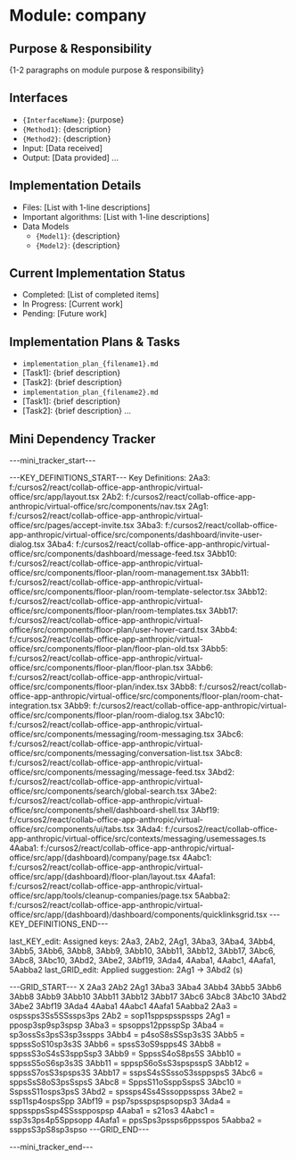 # Module: company

## Purpose & Responsibility
{1-2 paragraphs on module purpose & responsibility}

## Interfaces
* `{InterfaceName}`: {purpose}
* `{Method1}`: {description}
* `{Method2}`: {description}
* Input: [Data received]
* Output: [Data provided]
...

## Implementation Details
* Files: [List with 1-line descriptions]
* Important algorithms: [List with 1-line descriptions]
* Data Models
    * `{Model1}`: {description}
    * `{Model2}`: {description}

## Current Implementation Status
* Completed: [List of completed items]
* In Progress: [Current work]
* Pending: [Future work]

## Implementation Plans & Tasks
* `implementation_plan_{filename1}.md`
* [Task1]: {brief description}
* [Task2]: {brief description}
* `implementation_plan_{filename2}.md`
* [Task1]: {brief description}
* [Task2]: {brief description} 
...

## Mini Dependency Tracker
---mini_tracker_start---

---KEY_DEFINITIONS_START---
Key Definitions:
2Aa3: f:/cursos2/react/collab-office-app-anthropic/virtual-office/src/app/layout.tsx
2Ab2: f:/cursos2/react/collab-office-app-anthropic/virtual-office/src/components/nav.tsx
2Ag1: f:/cursos2/react/collab-office-app-anthropic/virtual-office/src/pages/accept-invite.tsx
3Aba3: f:/cursos2/react/collab-office-app-anthropic/virtual-office/src/components/dashboard/invite-user-dialog.tsx
3Aba4: f:/cursos2/react/collab-office-app-anthropic/virtual-office/src/components/dashboard/message-feed.tsx
3Abb10: f:/cursos2/react/collab-office-app-anthropic/virtual-office/src/components/floor-plan/room-management.tsx
3Abb11: f:/cursos2/react/collab-office-app-anthropic/virtual-office/src/components/floor-plan/room-template-selector.tsx
3Abb12: f:/cursos2/react/collab-office-app-anthropic/virtual-office/src/components/floor-plan/room-templates.tsx
3Abb17: f:/cursos2/react/collab-office-app-anthropic/virtual-office/src/components/floor-plan/user-hover-card.tsx
3Abb4: f:/cursos2/react/collab-office-app-anthropic/virtual-office/src/components/floor-plan/floor-plan-old.tsx
3Abb5: f:/cursos2/react/collab-office-app-anthropic/virtual-office/src/components/floor-plan/floor-plan.tsx
3Abb6: f:/cursos2/react/collab-office-app-anthropic/virtual-office/src/components/floor-plan/index.tsx
3Abb8: f:/cursos2/react/collab-office-app-anthropic/virtual-office/src/components/floor-plan/room-chat-integration.tsx
3Abb9: f:/cursos2/react/collab-office-app-anthropic/virtual-office/src/components/floor-plan/room-dialog.tsx
3Abc10: f:/cursos2/react/collab-office-app-anthropic/virtual-office/src/components/messaging/room-messaging.tsx
3Abc6: f:/cursos2/react/collab-office-app-anthropic/virtual-office/src/components/messaging/conversation-list.tsx
3Abc8: f:/cursos2/react/collab-office-app-anthropic/virtual-office/src/components/messaging/message-feed.tsx
3Abd2: f:/cursos2/react/collab-office-app-anthropic/virtual-office/src/components/search/global-search.tsx
3Abe2: f:/cursos2/react/collab-office-app-anthropic/virtual-office/src/components/shell/dashboard-shell.tsx
3Abf19: f:/cursos2/react/collab-office-app-anthropic/virtual-office/src/components/ui/tabs.tsx
3Ada4: f:/cursos2/react/collab-office-app-anthropic/virtual-office/src/contexts/messaging/usemessages.ts
4Aaba1: f:/cursos2/react/collab-office-app-anthropic/virtual-office/src/app/(dashboard)/company/page.tsx
4Aabc1: f:/cursos2/react/collab-office-app-anthropic/virtual-office/src/app/(dashboard)/floor-plan/layout.tsx
4Aafa1: f:/cursos2/react/collab-office-app-anthropic/virtual-office/src/app/tools/cleanup-companies/page.tsx
5Aabba2: f:/cursos2/react/collab-office-app-anthropic/virtual-office/src/app/(dashboard)/dashboard/components/quicklinksgrid.tsx
---KEY_DEFINITIONS_END---

last_KEY_edit: Assigned keys: 2Aa3, 2Ab2, 2Ag1, 3Aba3, 3Aba4, 3Abb4, 3Abb5, 3Abb6, 3Abb8, 3Abb9, 3Abb10, 3Abb11, 3Abb12, 3Abb17, 3Abc6, 3Abc8, 3Abc10, 3Abd2, 3Abe2, 3Abf19, 3Ada4, 4Aaba1, 4Aabc1, 4Aafa1, 5Aabba2
last_GRID_edit: Applied suggestion: 2Ag1 -> 3Abd2 (s)

---GRID_START---
X 2Aa3 2Ab2 2Ag1 3Aba3 3Aba4 3Abb4 3Abb5 3Abb6 3Abb8 3Abb9 3Abb10 3Abb11 3Abb12 3Abb17 3Abc6 3Abc8 3Abc10 3Abd2 3Abe2 3Abf19 3Ada4 4Aaba1 4Aabc1 4Aafa1 5Aabba2
2Aa3 = ospssps3Ss5SSssps3ps
2Ab2 = sop11sppspsspssps
2Ag1 = pposp3sp9sp3spsp
3Aba3 = spsopps12ppsspSp
3Aba4 = sp3ossSs3psS3sp3sspps
3Abb4 = p4soS8sSSsp3s3S
3Abb5 = sppssSoS10sp3s3S
3Abb6 = spssS3oS9spps4S
3Abb8 = sppssS3oS4sS3sppSsp3
3Abb9 = SppssS4oS8ps5S
3Abb10 = sppssS5oS6sp3s3S
3Abb11 = sppspS6oSsS3spspsspS
3Abb12 = sppssS7osS3spsps3S
3Abb17 = sspsS4sSSssoS3ssppspsS
3Abc6 = sppsSsS8oS3psSspsS
3Abc8 = SppsS11oSsppSspsS
3Abc10 = SspssS11osps3psS
3Abd2 = spssps4Ss4Sssoppsspss
3Abe2 = ssp11sp4ospsSpp
3Abf19 = psp7spsspspspsopsp3
3Ada4 = sppssppsSsp4SSssppospsp
4Aaba1 = s21os3
4Aabc1 = ssp3s3ps4p5Sppsopp
4Aafa1 = ppsSps3pssps6ppsspos
5Aabba2 = ssppsS3pS8sp3spso
---GRID_END---

---mini_tracker_end---
